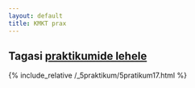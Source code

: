 ```yaml
---
layout: default
title: KMKT prax
---
```

Tagasi [praktikumide lehele](praktikumid)
---
{% include_relative /_5praktikum/5pratikum17.html %}
